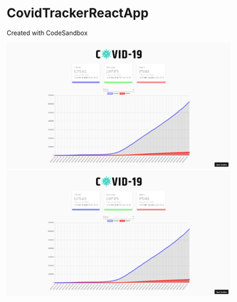 # CovidTrackerReactApp
Created with CodeSandbox


<img src="https://github.com/Naveenkumarhacker/CovidTrackerReactApp/blob/master/covid.png" />
<img src="https://github.com/Naveenkumarhacker/CovidTrackerReactApp/blob/master/covid.png" />
